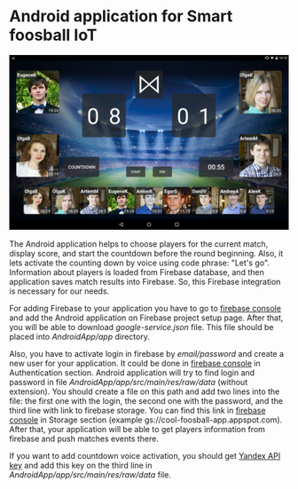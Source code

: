 # Android application for Smart foosball IoT

![screen](androidapp.png)

The Android application helps to choose players for the current match, display score, and start the countdown before the round beginning. Also, it lets activate the counting down by voice using code phrase: "Let's go". Information about players is loaded from Firebase database, and then application saves match results into Firebase. So, this Firebase integration is necessary for our needs.

For adding Firebase to your application you have to go to [firebase console](https://console.firebase.google.com) and add the Android application on Firebase project setup page. After that, you will be able to download *google-service.json* file. This file should be placed into *AndroidApp/app* directory.

Also, you have to activate login in firebase by *email/password* and create a new user for your application. It could be done in [firebase console](https://console.firebase.google.com) in Authentication section. Android application will try to find login and password in file *AndroidApp/app/src/main/res/raw/data* (without extension).
You should create a file on this path and add two lines into the file: the first one with the login, the second one with the password, and the third line with link to firebase storage. You can find this link in [firebase console](https://console.firebase.google.com) in Storage section (example gs://cool-foosball-app.appspot.com). After that, your application will be able to get players information from firebase and push matches events there.

If you want to add countdown voice activation, you should get [Yandex API key](https://tech.yandex.com/speechkit/) and add this key on the third line in *AndroidApp/app/src/main/res/raw/data* file.
